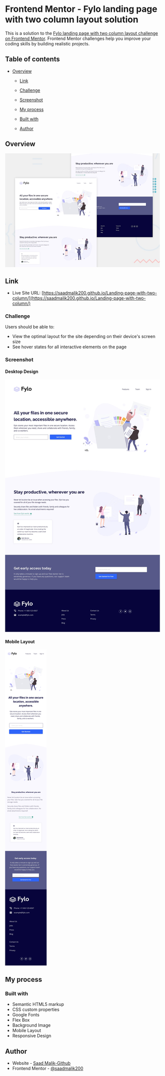 # Frontend Mentor - Fylo landing page with two column layout solution

This is a solution to the [Fylo landing page with two column layout challenge on Frontend Mentor](https://www.frontendmentor.io/challenges/fylo-landing-page-with-two-column-layout-5ca5ef041e82137ec91a50f5). Frontend Mentor challenges help you improve your coding skills by building realistic projects. 

## Table of contents

- [Overview](#overview)
  - [Link](#link)
  - [Challenge](#challenge)
  - [Screenshot](#screenshot)

  - [My process](#my-process)

  - [Built with](#built-with)

  - [Author](#author)


## Overview


![Preview](./design/desktop-preview.jpg)



## Link

- Live Site URL: [https://saadmalik200.github.io/Landing-page-with-two-column/](https://saadmalik200.github.io/Landing-page-with-two-column/)

### Challenge


Users should be able to:

- View the optimal layout for the site depending on their device's screen size
- See hover states for all interactive elements on the page

### Screenshot



#### Desktop Design

![Web Font Page](./design/desktop-design.jpg)

#### Mobile Layout

![History Page](./design/mobile-design.jpg)


## My process

### Built with

- Semantic HTML5 markup
- CSS custom properties
- Google Fonts
- Flex Box
- Background Image
- Mobile Layout
- Responsive Design


## Author

- Website - [Saad Malik-Github](https://github.com/saadmalik200)
- Frontend Mentor - [@saadmalik200](https://www.frontendmentor.io/profile/saadmalik200)


